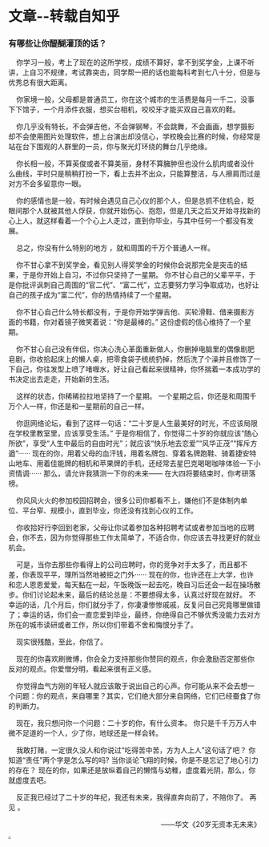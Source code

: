 # 文章--转载自知乎


### 有哪些让你醍醐灌顶的话？
&nbsp;&nbsp;&nbsp;&nbsp;你学习一般，考上了现在的这所学校，成绩不算好，拿不到奖学金，上课不听讲，上自习不规律，考试靠突击，同学帮一把的话也能每科考到七八十分，但是与优秀总有很大距离。  

&nbsp;&nbsp;&nbsp;&nbsp;你家境一般，父母都是普通员工，你在这个城市的生活费是每月一千二，没事下下馆子，一个月添件衣服，想买台相机，咬咬牙才能买双自己喜欢的鞋。  

&nbsp;&nbsp;&nbsp;&nbsp;你几乎没有特长，不会弹吉他，不会弹钢琴，不会跳舞，不会画画，想学摄影却不会使用图片处理软件，想上台演出却没信心，学校晚会比赛的时候，你经常是站在台下围观的人群里的一员，你与聚光灯环绕的舞台几乎绝缘。  

&nbsp;&nbsp;&nbsp;&nbsp;你长相一般，不算英俊或者不算美丽，身材不算臃肿但也没什么肌肉或者没什么曲线，平时只是稍稍打扮一下，看上去并不出众，只能算整洁，与人擦肩而过是对方不会多留意你一眼。  

&nbsp;&nbsp;&nbsp;&nbsp;你的感情也是一般，有时候会遇见自己心仪的那个人，但是总抓不住机会，眨眼间那个人就被其他人俘获，你就开始伤心、抱怨，但是几天之后又开始寻找新的心上人，就这样看着一个个心上人走过，直到你毕业，与其中任何一个都没有发展。  

&nbsp;&nbsp;&nbsp;&nbsp;总之，你没有什么特别的地方 ，就和周围的千万个普通人一样。  

&nbsp;&nbsp;&nbsp;&nbsp;你不甘心拿不到奖学金，看见别人得奖学金的时候你会说那完全是突击的结果，于是你开始上自习，不过你只坚持了一星期。 你不甘心自己的父辈平平，于是你批评讽刺自己周围的“官二代”、“富二代”，立志要努力学习争取成功，也好让自己的孩子成为“富二代”，你的热情持续了一个星期。  

&nbsp;&nbsp;&nbsp;&nbsp;你不甘心自己什么特长都没有，于是你开始学弹吉他、买轮滑鞋、借来摄影方面的书籍，你对着镜子微笑着说：“你是最棒的。” 这份虚假的信心维持了一个星期。  

&nbsp;&nbsp;&nbsp;&nbsp;你不甘心自己没有伴侣，你决心洗心革面重新做人，你删掉电脑里的偶像剧肥皂剧，你收拾起床上的懒人桌，把零食袋子统统扔掉，然后洗了个澡并且修饰了一下自己，你往发型上喷了啫喱水，好让自己看起来很精神，你怀揣着一本成功学的书决定出去走走，开始新的生活。  

&nbsp;&nbsp;&nbsp;&nbsp;这样的状态，你稀稀拉拉地坚持了一个星期。 一个星期之后，你还是和周围千万个人一样，你还是和一星期前的自己一样。  

&nbsp;&nbsp;&nbsp;&nbsp;你逛网络论坛，看到了这样一句话：“二十岁是人生最美好的时光，不应该局限在学校里教室里，应该享受生活。” 于是你相信了，你觉得二十岁的你就应该“随心所欲”，享受“人生中最后的自由时光”；就应该“快乐地去恋爱”“风华正茂”“挥斥方遒”······ 现在的你，用着父母的血汗钱，用着名牌包、穿着名牌跑鞋、骑着捷安特山地车、用着佳能牌的相机和苹果牌的手机，还经常去星巴克喝喝咖啡体验一下小资情调······ 那么，请允许我猜测一下你的未来—— 在大四将要结束时，你考研落榜。  

&nbsp;&nbsp;&nbsp;&nbsp;你风风火火的参加校园招聘会，很多公司你都看不上，嫌他们不是体制内单位、平台窄、规模小，直到毕业，你还没有找到心仪的工作。

&nbsp;&nbsp;&nbsp;&nbsp;你收拾好行李回到老家，父母让你试着参加各种招聘考试或者参加当地的应聘会，你不去，因为你觉得那些工作太简单了，不适合你，你应该去寻找更好的就业机会。  

&nbsp;&nbsp;&nbsp;&nbsp;可是，当你去那些你看得上的公司应聘时，你的竞争对手太多了，而且都不差，你表现平平，理所当然地被拒之门外······ 现在的你，也许还在上大学，也许和恋人恩恩爱爱，每天黏在一起，午饭晚饭一起去吃，晚自习后还会一起在操场散步。你们讨论起未来，最后的结论总是：不要想得太多，认真过好现在就好。 不幸运的话，几个月后，你们就分手了，你凄凄惨惨戚戚，反复问自己究竟哪里做错了；幸运的话，你们会一直恋爱到毕业，最终，你绝得自己不够优秀没能力去对方所在的城市读研或者工作，所以你们带着不舍和悔恨分手了。

&nbsp;&nbsp;&nbsp;&nbsp;现实很残酷，至此，你信了。

&nbsp;&nbsp;&nbsp;&nbsp;现在的你喜欢刷微博，你会全力支持那些你赞同的观点，你会激励否定那些你反对的观点。你爱憎分明，看起来很有正义感。

&nbsp;&nbsp;&nbsp;&nbsp;你觉得血气方刚的年轻人就应该敢于说出自己的心声。你可能从来不会去想一个问题：你的观点，来自哪里？其实，它们绝大部分来自网络，它们已经蚕食了你的判断力。

&nbsp;&nbsp;&nbsp;&nbsp;现在，我只想问你一个问题：二十岁的你，有什么资本。 你只是千千万万人中微不足道的一个人，少了你，地球还是一样会转。

&nbsp;&nbsp;&nbsp;&nbsp;我敢打赌，一定很久没人和你说过“吃得苦中苦，方为人上人”这句话了吧？ 你知道“责任”两个字是怎么写的吗? 当你谈论飞翔的时候，你是不是忘记了地心引力的存在？ 现在的你，如果还是放纵着自己的懒惰与幼稚，虚度着光阴，那么，你就虚度去吧。

&nbsp;&nbsp;&nbsp;&nbsp;反正我已经过了二十岁的年纪，我还有未来，我得直奔向前了，不陪你了。 再见 。  

<p align="right">——华文《20岁无资本无未来》</p>
<img src="https://pic3.zhimg.com/v2-61d771e65facd77a17651e942a70a6ba_r.jpg" style="zoom:33%;" />
